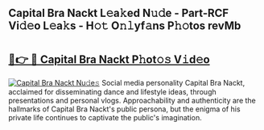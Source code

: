 ## Capital Bra Nackt L𝚎a𝚔ed N𝚞𝚍e - Part-RCF Vi𝚍𝚎o L𝚎a𝚔s - H𝚘𝚝 O𝚗𝚕yf𝚊ns P𝚑𝚘tos revMb

# <h2><a href="http://kfdkusd.oniu.top/?m=Capital+Bra+Nackt">🔗👉 🔴 Capital Bra Nackt P𝚑ot𝚘𝚜 V𝚒d𝚎o</a></h2>

[![Capital Bra Nackt Nu𝚍e𝚜](https://i.imgur.com/0qMVB7G.gif)](http://kfdkusd.oniu.top/?m=Capital+Bra+Nackt)
Social media personality Capital Bra Nackt, acclaimed for disseminating dance and lifestyle ideas, through presentations and personal vlogs. Approachability and authenticity are the hallmarks of Capital Bra Nackt's public persona, but the enigma of his private life continues to captivate the public's imagination.  
